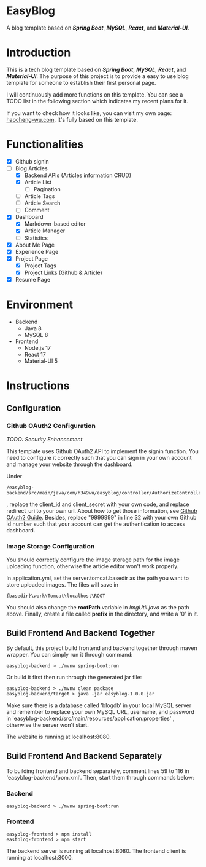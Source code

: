# EasyBlog
A blog template based on ***Spring Boot***, ***MySQL***, ***React***, and ***Material-UI***.

# Introduction
This is a tech blog template based on ***Spring Boot***, ***MySQL***, ***React***, and ***Material-UI***. The purpose of this project is to 
provide a easy to use blog template for someone to establish their first personal page.

I will continuously add more functions on this template. You can see a TODO list in the following section which indicates my recent plans for it.

If you want to check how it looks like, you can visit my own page: [haocheng-wu.com](https://www.haocheng-wu.com). It's fully based 
on this template.

# Functionalities
- [x] Github signin
- [ ] Blog Articles
    - [x] Backend APIs (Articles information CRUD)
    - [x] Article List
      - [ ] Pagination
    - [ ] Article Tags
    - [ ] Article Search
    - [ ] Comment
- [x] Dashboard
  - [x] Markdown-based editor 
  - [x] Article Manager
  - [ ] Statistics
- [x] About Me Page
- [x] Experience Page
- [x] Project Page
  - [x] Project Tags
  - [x] Project Links (Github & Article)
- [x] Resume Page 

# Environment
- Backend
  - Java 8
  - MySQL 8
- Frontend
  - Node.js 17
  - React 17
  - Material-UI 5

# Instructions

## Configuration

### Github OAuth2 Configuration

*TODO: Security Enhancement*

This template uses Github OAuth2 API to implement the signin function. You need to configure it correctly such that you can sign in your own account and manage your website through the dashboard.

Under

    /easyblog-backend/src/main/java/com/h349wu/easyblog/controller/AuthorizeController.java

, replace the client_id and client_secret with your own code, and replace redirect_uri to your own url. About how to get those information, see [Github OAuth2 Guide](https://docs.github.com/en/developers/apps/building-oauth-apps/authorizing-oauth-apps). Besides, replace "9999999" in line 32 with your own Github id number such that your account can get the authentication to access dashboard.

### Image Storage Configuration

You should correctly configure the image storage path for the image uploading function, otherwise the article editor won't work properly.

In application.yml, set the server.tomcat.basedir as the path you want to store uploaded images. The files will save in 
  
    {basedir}\work\Tomcat\localhost\ROOT

You should also change the **rootPath** variable in *ImgUtil.java* as the path above. Finally, create a file called **prefix** in the directory, and write a '0' in it.

## Build Frontend And Backend Together

By default, this project build frontend and backend together through maven wrapper. You can simply run 
it through command:

    easyblog-backend > ./mvnw spring-boot:run

Or build it first then run through the generated jar file:

    easyblog-backend > ./mvnw clean package
    easyblog-backend/target > java -jar easyblog-1.0.0.jar

Make sure there is a database called 'blogdb' in your local MySQL server and 
remember to replace your own MySQL URL, username, and password in 'easyblog-backend/src/main/resources/application.properties'
, otherwise the server won't start.

The website is running at localhost:8080.

## Build Frontend And Backend Separately

To building frontend and backend separately, comment lines 59 to 116 in 'easyblog-backend/pom.xml'. Then, start them through 
commands below:

### Backend
    easyblog-backend > ./mvnw spring-boot:run

### Frontend
    easyblog-frontend > npm install
    eastblog-frontend > npm start

The backend server is running at localhost:8080. The frontend client is running at localhost:3000.